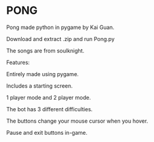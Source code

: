 # PONG
Pong made python in pygame by Kai Guan.

Download and extract .zip and run Pong.py

The songs are from soulknight.

Features:

  Entirely made using pygame.

  Includes a starting screen.

  1 player mode and 2 player mode.

  The bot has 3 different difficulties.

  The buttons change your mouse cursor when you hover.

  Pause and exit buttons in-game.
